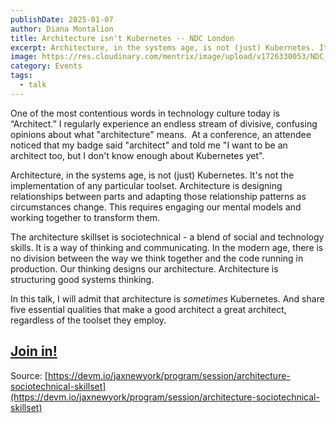 ```yaml
---
publishDate: 2025-01-07
author: Diana Montalion
title: Architecture isn't Kubernetes -- NDC London
excerpt: Architecture, in the systems age, is not (just) Kubernetes. It is is designing relationships between parts (people and tech parts) then adapting those relationship patterns as circumstances change.
image: https://res.cloudinary.com/mentrix/image/upload/v1726330053/NDC_London_g5o89a.png
category: Events
tags:
  - talk
---
```


One of the most contentious words in technology culture today is “Architect.” I regularly experience an endless stream of divisive, confusing opinions about what "architecture" means.  At a conference, an attendee noticed that my badge said "architect" and told me "I want to be an architect too, but I don't know enough about Kubernetes yet".

Architecture, in the systems age, is not (just) Kubernetes. It's not the implementation of any particular toolset. Architecture is designing relationships between parts and adapting those relationship patterns as circumstances change. This requires engaging our mental models and working together to transform them.

The architecture skillset is sociotechnical - a blend of social and technology skills. It is a way of thinking and communicating. In the modern age, there is no division between the way we think together and the code running in production. Our thinking designs our architecture. Architecture is structuring good systems thinking.

In this talk, I will admit that architecture is _sometimes_ Kubernetes. And share five essential qualities that make a good architect a great architect, regardless of the toolset they employ.

## [Join in!](https://devm.io/jaxnewyork/tickets/)

Source: [https://devm.io/jaxnewyork/program/session/architecture-sociotechnical-skillset](https://devm.io/jaxnewyork/program/session/architecture-sociotechnical-skillset)
